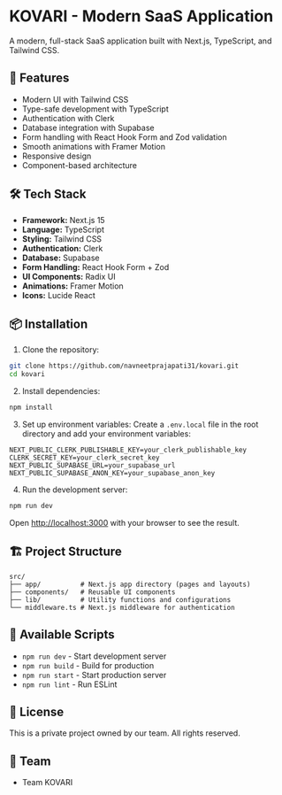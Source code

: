 # KOVARI - Modern SaaS Application

A modern, full-stack SaaS application built with Next.js, TypeScript, and Tailwind CSS.

## 🚀 Features

- Modern UI with Tailwind CSS
- Type-safe development with TypeScript
- Authentication with Clerk
- Database integration with Supabase
- Form handling with React Hook Form and Zod validation
- Smooth animations with Framer Motion
- Responsive design
- Component-based architecture

## 🛠️ Tech Stack

- **Framework:** Next.js 15
- **Language:** TypeScript
- **Styling:** Tailwind CSS
- **Authentication:** Clerk
- **Database:** Supabase
- **Form Handling:** React Hook Form + Zod
- **UI Components:** Radix UI
- **Animations:** Framer Motion
- **Icons:** Lucide React

## 📦 Installation

1. Clone the repository:

```bash
git clone https://github.com/navneetprajapati31/kovari.git
cd kovari
```

2. Install dependencies:

```bash
npm install
```

3. Set up environment variables:
   Create a `.env.local` file in the root directory and add your environment variables:

```env
NEXT_PUBLIC_CLERK_PUBLISHABLE_KEY=your_clerk_publishable_key
CLERK_SECRET_KEY=your_clerk_secret_key
NEXT_PUBLIC_SUPABASE_URL=your_supabase_url
NEXT_PUBLIC_SUPABASE_ANON_KEY=your_supabase_anon_key
```

4. Run the development server:

```bash
npm run dev
```

Open [http://localhost:3000](http://localhost:3000) with your browser to see the result.

## 🏗️ Project Structure

```
src/
├── app/          # Next.js app directory (pages and layouts)
├── components/   # Reusable UI components
├── lib/          # Utility functions and configurations
└── middleware.ts # Next.js middleware for authentication
```

## 🚀 Available Scripts

- `npm run dev` - Start development server
- `npm run build` - Build for production
- `npm run start` - Start production server
- `npm run lint` - Run ESLint

## 📝 License

This is a private project owned by our team. All rights reserved.

## 👥 Team

- Team KOVARI
